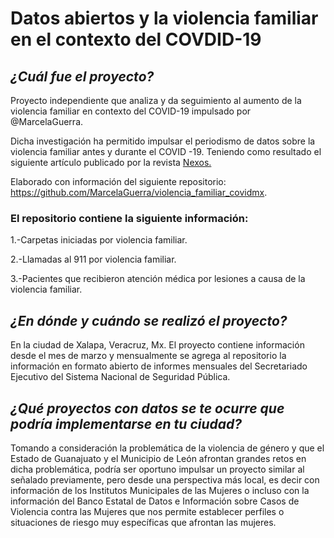 # Datos abiertos y la violencia familiar en el contexto del COVDID-19
## _¿Cuál fue el proyecto?_
Proyecto independiente que analiza y da seguimiento al aumento de la violencia familiar en contexto del COVID-19 impulsado por @MarcelaGuerra.

Dicha investigación ha permitido impulsar el periodismo de datos sobre la violencia familiar antes y durante el COVID -19.
Teniendo como resultado el siguiente artículo publicado por la revista [Nexos.](https://datos.nexos.com.mx/?p=1416)

Elaborado con información del siguiente repositorio: https://github.com/MarcelaGuerra/violencia_familiar_covidmx.
### El repositorio contiene la siguiente información:

1.-Carpetas iniciadas por violencia familiar.

2.-Llamadas al 911 por violencia familiar. 

3.-Pacientes que recibieron atención médica por lesiones a causa de la violencia familiar.
## _¿En dónde y cuándo se realizó el proyecto?_
En la ciudad de Xalapa, Veracruz, Mx. El proyecto contiene información desde el mes de marzo y mensualmente se agrega al repositorio la información en formato abierto de informes mensuales del Secretariado Ejecutivo del Sistema Nacional de Seguridad Pública. 
## _¿Qué proyectos con datos se te ocurre que podría implementarse en tu ciudad?_
Tomando a consideración la problemática de la violencia de género y que el Estado de Guanajuato y el Municipio de León afrontan grandes retos en dicha problemática, podría ser oportuno impulsar un proyecto similar al señalado previamente, pero desde una perspectiva más local, es decir con información de los Institutos Municipales de las Mujeres o incluso con la información del Banco Estatal de Datos e Información sobre Casos de Violencia contra las Mujeres que nos permite establecer perfiles o situaciones de riesgo muy específicas que afrontan las mujeres. 
